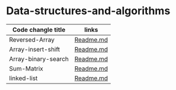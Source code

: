 # Data-structures-and-algorithms 
|Code changle title       | links                             | 
| -----------             | ---                               | 
| Reversed-Array          |  [Readme.md](./cc1-Reversed-Array/cc1-readme.md) |
| Array-insert-shift      |  [Readme.md](./cc2-Array-insert-shift/cc2-readme.md) |
| Array-binary-search     |  [Readme.md](./cc3-Array-binary-search/cc3-readme.md) |
| Sum-Matrix              |  [Readme.md](./cc4-Sum-Matrix/cc4_readme.md) |
| linked-list             |  [Readme.md](./linkedlist/cc5_readme.md) |